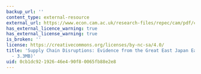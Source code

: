 ```yaml
---
backup_url: ''
content_type: external-resource
external_url: https://www.econ.cam.ac.uk/research-files/repec/cam/pdf/cwpe1670.pdf
has_external_licence_warning: true
has_external_license_warning: true
is_broken: ''
license: https://creativecommons.org/licenses/by-nc-sa/4.0/
title: 'Supply Chain Disruptions: Evidence from the Great East Japan Earthquake" (PDF
  - 3.3MB)'
uid: 0cb1dc92-1926-46e4-90f8-0065fb88e2e8
---
```

